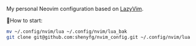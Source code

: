 My personal Neovim configuration based on [LazyVim](https://www.lazyvim.org).

🚀How to start:

```bash
mv ~/.config/nvim/lua ~/.config/nvim/lua_bak
git clone git@github.com:shenyfg/nvim_config.git ~/.config/nvim/lua
```
